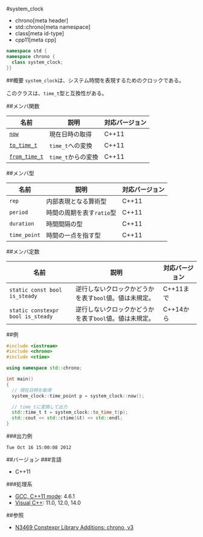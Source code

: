 #system_clock
* chrono[meta header]
* std::chrono[meta namespace]
* class[meta id-type]
* cpp11[meta cpp]

```cpp
namespace std {
namespace chrono {
  class system_clock;
}}
```

##概要
`system_clock`は、システム時間を表現するためのクロックである。

このクラスは、`time_t`型と互換性がある。


##メンバ関数

| 名前 | 説明 | 対応バージョン |
|------------------------------------------------|--------------------|-------|
| [`now`](system_clock/now.md)                 | 現在日時の取得     | C++11 |
| [`to_time_t`](system_clock/to_time_t.md)     | `time_t`への変換   | C++11 |
| [`from_time_t`](system_clock/from_time_t.md) | `time_t`からの変換 | C++11 |


##メンバ型

| 名前 | 説明 | 対応バージョン |
|--------------|---------------------------|-------|
| `rep`        | 内部表現となる算術型      | C++11 |
| `period`     | 時間の周期を表す`ratio`型 | C++11 |
| `duration`   | 時間間隔の型              | C++11 |
| `time_point` | 時間の一点を指す型        | C++11 |


##メンバ定数

| 名前 | 説明 | 対応バージョン |
|-------------|--------------------------------------------------------|-------|
| `static const bool is_steady`     | 逆行しないクロックかどうかを表す`bool`値。値は未規定。 | C++11まで |
| `static constexpr bool is_steady` | 逆行しないクロックかどうかを表す`bool`値。値は未規定。 | C++14から |


##例
```cpp
#include <iostream>
#include <chrono>
#include <ctime>

using namespace std::chrono;

int main()
{
  // 現在日時を取得
  system_clock::time_point p = system_clock::now();

  // time_tに変換して出力
  std::time_t t = system_clock::to_time_t(p);
  std::cout << std::ctime(&t) << std::endl;
}
```

###出力例
```
Tue Oct 16 15:00:08 2012
```

##バージョン
###言語
- C++11

###処理系
- [GCC, C++11 mode](/implementation.md#gcc): 4.6.1
- [Visual C++](/implementation.md#visual_cpp): 11.0, 12.0, 14.0

##参照
- [N3469 Constexpr Library Additions: chrono, v3](http://www.open-std.org/jtc1/sc22/wg21/docs/papers/2012/n3469.html)

